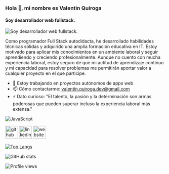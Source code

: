 ### Hola 👋, mi nombre es Valentin Quiroga
#### Soy desarrollador web fullstack. 
![Soy desarrollador web fullstack. ](https://static.javatpoint.com/blog/images/mern-stack.png)

Como programador Full Stack autodidacta, he desarrollado habilidades técnicas sólidas y adquirido una amplia formación educativa en IT. Estoy motivado para aplicar mis conocimientos en un ambiente laboral y seguir aprendiendo y creciendo profesionalmente. Aunque no cuento con mucha experiencia laboral, estoy seguro de que mi actitud de aprendizaje continuo y mi capacidad para resolver problemas me permitirán aportar valor a cualquier proyecto en el que participe.

- 🔭 Estoy trabajando en proyectos autónomos de apps web 
- 📫 Cómo contactarme: valentin.quiroga.dev@gmail.com 
- ⚡ Dato curioso: "El talento, la pasión y la determinación son armas poderosas que pueden superar incluso la experiencia laboral más extensa." 

![JavaScript](https://img.shields.io/badge/javascript-%23323330.svg?style=for-the-badge&logo=javascript&logoColor=%23F7DF1E)

[<img src='https://cdn.jsdelivr.net/npm/simple-icons@3.0.1/icons/github.svg' alt='github' height='40'>](https://github.com/valentin1quiroga)  [<img src='https://cdn.jsdelivr.net/npm/simple-icons@3.0.1/icons/linkedin.svg' alt='linkedin' height='40'>](https://www.linkedin.com/in/valentin-quiroga-855488237/)  [<img src='https://cdn.jsdelivr.net/npm/simple-icons@3.0.1/icons/icloud.svg' alt='website' height='40'>](https://rolling-cucina.netlify.app/)  

[![Top Langs](https://github-readme-stats.vercel.app/api/top-langs/?username=valentin1quiroga)](https://github.com/anuraghazra/github-readme-stats)

![GitHub stats](https://github-readme-stats.vercel.app/api?username=valentin1quiroga&show_icons=true)  

![Profile views](https://gpvc.arturio.dev/valentin1quiroga)  
